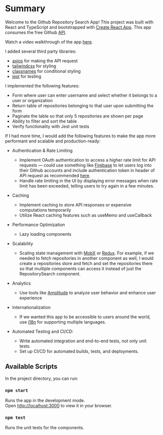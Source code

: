 # Summary

Welcome to the Github Repository Search App! This project was built with React and TypeScript and bootstrapped with [Create React App](https://github.com/facebook/create-react-app).
This app consumes the free Github [API](https://docs.github.com/en/rest).

Watch a video walkthrough of the app [here](https://www.loom.com/share/bfeaa83c2e3747f3951bfbbf6e136bd1?sid=5fc0fda4-7bc5-4ae8-b997-54dfe828898e).

I added several third party libraries:

- [axios](https://axios-http.com/docs/intro) for making the API request
- [tailwindcss](https://tailwindcss.com/) for styling
- [classnames](https://www.npmjs.com/package/classnames) for conditional styling
- [jest](https://jestjs.io/) for testing

I implemented the following features:

- Form where user can enter username and select whether it belongs to a user or organization
- Return table of repositories belonging to that user upon submitting the form
- Paginate the table so that only 5 repositories are shown per page
- Ability to filter and sort the table
- Verify functionality with Jest unit tests

If I had more time, I would add the following features to make the app more performant and scalable and production-ready:

- Authentication & Rate Limiting

  - Implement OAuth authentication to access a higher rate limit for API requests — could use something like [Firebase](https://firebase.google.com/docs/auth) to let users log into their Github accounts and include authentication token in header of API request as recommended [here](https://docs.github.com/en/rest/authentication/authenticating-to-the-rest-api?apiVersion=2022-11-28).
  - Handle rate limiting in the UI by displaying error messages when rate limit has been exceeded, telling users to try again in a few minutes.

- Caching

  - Implement caching to store API responses or expensive computations temporarily
  - Utilize React caching features such as useMemo and useCallback

- Performance Optimization

  - Lazy loading components

- Scalability

  - Scaling state management with [MobX](https://mobx.js.org/README.html) or [Redux](https://redux.js.org/). For example, if we needed to fetch repositories in another component as well, I would create a repositories store and fetch and set the repositories there so that multiple components can access it instead of just the RepositorySearch component.

- Analytics

  - Use tools like [Amplitude](https://amplitude.com/) to analyze user behavior and enhance user experience

- Internationalization

  - If we wanted this app to be accessible to users around the world, use [i18n](https://www.npmjs.com/package/i18n) for supporting multiple languages.

- Automated Testing and CI/CD:
  - Write automated integration and end-to-end tests, not only unit tests.
  - Set up CI/CD for automated builds, tests, and deployments.

## Available Scripts

In the project directory, you can run:

### `npm start`

Runs the app in the development mode.\
Open [http://localhost:3000](http://localhost:3000) to view it in your browser.

### `npm test`

Runs the unit tests for the components.
